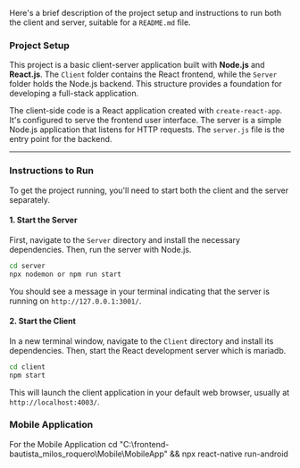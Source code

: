 Here's a brief description of the project setup and instructions to run both the client and server, suitable for a `README.md` file.

### Project Setup

This project is a basic client-server application built with **Node.js** and **React.js**. The `Client` folder contains the React frontend, while the `Server` folder holds the Node.js backend. This structure provides a foundation for developing a full-stack application.

The client-side code is a React application created with `create-react-app`. It's configured to serve the frontend user interface. The server is a simple Node.js application that listens for HTTP requests. The `server.js` file is the entry point for the backend.

-----

### Instructions to Run

To get the project running, you'll need to start both the client and the server separately.

#### 1\. Start the Server

First, navigate to the `Server` directory and install the necessary dependencies. Then, run the server with Node.js.

```bash
cd server
npx nodemon or npm run start
```

You should see a message in your terminal indicating that the server is running on `http://127.0.0.1:3001/`.

#### 2\. Start the Client

In a new terminal window, navigate to the `Client` directory and install its dependencies. Then, start the React development server which is mariadb.

```bash
cd client
npm start
```

This will launch the client application in your default web browser, usually at `http://localhost:4003/`.

### Mobile Application
For the Mobile Application
  cd "C:\frontend-bautista_milos_roquero\Mobile\MobileApp" && npx react-native run-android
  












